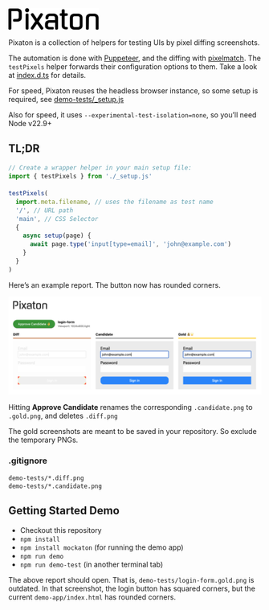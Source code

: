 <img src="pixaton-logo.svg" alt="Pixaton Logo" width="180" style="margin-top: 30px"/>
 
Pixaton is a collection of helpers for testing UIs by pixel diffing screenshots.

The automation is done with [Puppeteer](https://pptr.dev/), and the diffing with
[pixelmatch](https://github.com/mapbox/pixelmatch). The `testPixels` helper forwards
their configuration options to them. Take a look at [index.d.ts](index.d.ts) for details.

For speed, Pixaton reuses the headless browser instance, so some
setup is required, see [demo-tests/_setup.js](demo-tests/_setup.js)

Also for speed, it uses `--experimental-test-isolation=none`, so you’ll need Node v22.9+

## TL;DR

```js
// Create a wrapper helper in your main setup file:
import { testPixels } from './_setup.js'

testPixels(
  import.meta.filename, // uses the filename as test name
  '/', // URL path
  'main', // CSS Selector
  {
    async setup(page) {
      await page.type('input[type=email]', 'john@example.com')
    }
  }
)
```

Here’s an example report. The button now has rounded corners.

<img src="./README-example-diff.png" />

Hitting **Approve Candidate** renames the corresponding
`.candidate.png` to `.gold.png`, and deletes `.diff.png`

The gold screenshots are meant to be saved in your
repository. So exclude the temporary PNGs.
### .gitignore
```shell
demo-tests/*.diff.png
demo-tests/*.candidate.png
```


## Getting Started Demo
- Checkout this repository
- `npm install`
- `npm install mockaton` (for running the demo app)
- `npm run demo`
- `npm run demo-test` (in another terminal tab)

The above report should open. That is, `demo-tests/login-form.gold.png`
is outdated. In that screenshot, the login button has squared
corners, but the current `demo-app/index.html` has rounded corners.

